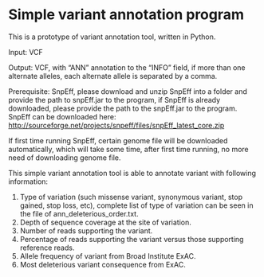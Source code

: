 # Simple variant annotation program

This is a prototype of variant annotation tool, written in Python.

Input: VCF

Output: VCF, with “ANN” annotation to the “INFO” field, if more than one alternate alleles, each alternate allele is separated by a comma.

Prerequisite: SnpEff, please download and unzip SnpEff into a folder and provide the path to snpEff.jar to the program, if SnpEff is already downloaded, please provide the path to the snpEff.jar to the program. SnpEff can be downloaded here:
http://sourceforge.net/projects/snpeff/files/snpEff_latest_core.zip

If first time running SnpEff, certain genome file will be downloaded automatically, which will take some time, after first time running, no more need of downloading genome file. 

This simple variant annotation tool is able to annotate variant with following information:
1.	Type of variation (such missense variant, synonymous variant, stop gained, stop loss, etc), complete list of type of variation can be seen in the file of ann_deleterious_order.txt.
2.	Depth of sequence coverage at the site of variation.  
3.	Number of reads supporting the variant.  
4.	Percentage of reads supporting the variant versus those supporting reference reads.  
5.	Allele frequency of variant from Broad Institute ExAC.
6.	Most deleterious variant consequence from ExAC.

